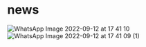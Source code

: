# news
![WhatsApp Image 2022-09-12 at 17 41 10](https://user-images.githubusercontent.com/108423066/189650809-1a511172-6f23-4fb9-b7d8-46449b8aa134.jpeg)
![WhatsApp Image 2022-09-12 at 17 41 09 (1)](https://user-images.githubusercontent.com/108423066/189650814-bea522d5-ed86-4a66-89e7-eb8724717c7c.jpeg)
